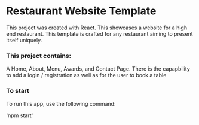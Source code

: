 # Restaurant Website Template
This project was created with React. This showcases a website for a high end restaurant. This template is crafted for any restaurant aiming to present itself uniquely.


### This project contains:
A Home, About, Menu, Awards, and Contact Page. There is the capapbility to add a login / registration as well as for the user to book a table


### To start
To run this app, use the following command:

'npm start'



